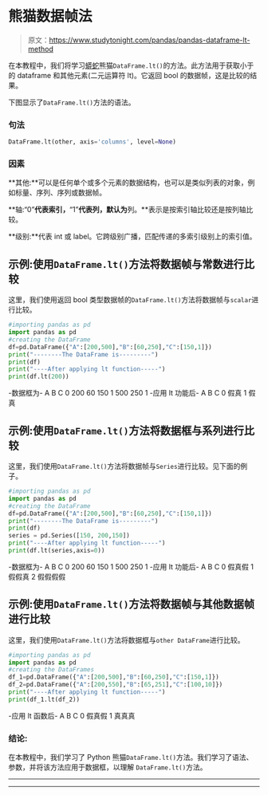# 熊猫数据帧法

> 原文：<https://www.studytonight.com/pandas/pandas-dataframe-lt-method>

在本教程中，我们将学习[蟒蛇](https://www.studytonight.com/python/getting-started-with-python)熊猫`DataFrame.lt()`的方法。此方法用于获取小于的 dataframe 和其他元素(二元运算符 lt)。它返回 bool 的数据帧，这是比较的结果。

下图显示了`DataFrame.lt()`方法的语法。

### 句法

```py
DataFrame.lt(other, axis='columns', level=None)
```

### 因素

**其他:**可以是任何单个或多个元素的数据结构，也可以是类似列表的对象，例如标量、序列、序列或数据帧。

**轴:“0”**代表索引，**“1”**代表列，默认为**列。**表示是按索引轴比较还是按列轴比较。

**级别:**代表 int 或 label。它跨级别广播，匹配传递的多索引级别上的索引值。

## 示例:使用`DataFrame.lt()`方法将数据帧与常数进行比较

这里，我们使用返回 bool 类型数据帧的`DataFrame.lt()`方法将数据帧与`scalar`进行比较。

```py
#importing pandas as pd
import pandas as pd
#creating the DataFrame
df=pd.DataFrame({"A":[200,500],"B":[60,250],"C":[150,1]})
print("--------The DataFrame is---------")
print(df)
print("----After applying lt function-----")
print(df.lt(200))
```

-数据框为-
A B C
0 200 60 150
1 500 250 1
-应用 lt 功能后-
A B C
0 假真
1 假真

## 示例:使用`DataFrame.lt()`方法将数据框与系列进行比较

这里，我们使用`DataFrame.lt()`方法将数据帧与`Series`进行比较。见下面的例子。

```py
#importing pandas as pd
import pandas as pd
#creating the DataFrame
df=pd.DataFrame({"A":[200,500],"B":[60,250],"C":[150,1]})
print("--------The DataFrame is---------")
print(df)
series = pd.Series([150, 200,150]) 
print("----After applying lt function-----")
print(df.lt(series,axis=0))
```

-数据框为-
A B C
0 200 60 150
1 500 250 1
-应用 lt 功能后-
A B C
0 假真假
1 假假真
2 假假假假

## 示例:使用`DataFrame.lt()`方法将数据帧与其他数据帧进行比较

这里，我们使用`DataFrame.lt()`方法将数据框与`other DataFrame`进行比较。

```py
#importing pandas as pd
import pandas as pd
#creating the DataFrames
df_1=pd.DataFrame({"A":[200,500],"B":[60,250],"C":[150,1]})
df_2=pd.DataFrame({"A":[200,550],"B":[65,251],"C":[100,10]})
print("----After applying lt function-----")
print(df_1.lt(df_2))
```

-应用 lt 函数后-
A B C
0 假真假
1 真真真

### 结论:

在本教程中，我们学习了 Python 熊猫`DataFrame.lt()`方法。我们学习了语法、参数，并将该方法应用于数据框，以理解 `DataFrame.lt()`方法。

* * *

* * *